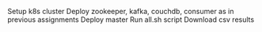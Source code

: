 Setup k8s cluster
Deploy zookeeper, kafka, couchdb, consumer as in previous assignments
Deploy master
Run all.sh script
Download csv results
